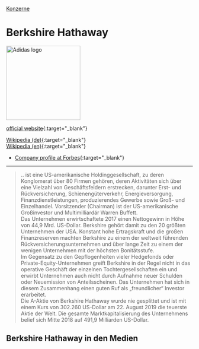 [Konzerne](../konzerne.html)

# Berkshire Hathaway

<img src="https://upload.wikimedia.org/wikipedia/commons/6/6e/Berkshire-Hathaway-Logo.svg" height="200" alt="Adidas logo">

[official website](http://www.berkshirehathaway.com){:target="_blank"}      

[Wikipedia (de)](https://de.wikipedia.org/wiki/Berkshire_Hathaway){:target="_blank"}   
[Wikipedia (en)](https://en.wikipedia.org/wiki/Berkshire_Hathaway){:target="_blank"}   

* [Company profile at Forbes](https://www.forbes.com/companies/berkshire-hathaway/#4e7a227bbef8){:target="_blank"}

---

> .. ist eine US-amerikanische Holdinggesellschaft, zu deren Konglomerat über 80 Firmen gehören, deren Aktivitäten sich über eine Vielzahl von Geschäftsfeldern erstrecken, darunter Erst- und Rückversicherung, Schienengüterverkehr, Energieversorgung, Finanzdienstleistungen, produzierendes Gewerbe sowie Groß- und Einzelhandel. Vorsitzender (Chairman) ist der US-amerikanische Großinvestor und Multimilliardär Warren Buffett.   
Das Unternehmen erwirtschaftete 2017 einen Nettogewinn in Höhe von 44,9 Mrd. US-Dollar. Berkshire gehört damit zu den 20 größten Unternehmen der USA. Konstant hohe Ertragskraft und die großen Finanzreserven machten Berkshire zu einem der weltweit führenden Rückversicherungsunternehmen und über lange Zeit zu einem der wenigen Unternehmen mit der höchsten Bonitätsstufe.   
Im Gegensatz zu den Gepflogenheiten vieler Hedgefonds oder Private-Equity-Unternehmen greift Berkshire in der Regel nicht in das operative Geschäft der einzelnen Tochtergesellschaften ein und erwirbt Unternehmen auch nicht durch Aufnahme neuer Schulden oder Neuemission von Anteilsscheinen. Das Unternehmen hat sich in diesem Zusammenhang einen guten Ruf als „freundlicher“ Investor erarbeitet.   
Die A-Aktie von Berkshire Hathaway wurde nie gesplittet und ist mit einem Kurs von 302.260 US-Dollar am 22. August 2019 die teuerste Aktie der Welt. Die gesamte Marktkapitalisierung des Unternehmens belief sich Mitte 2018 auf 491,9 Milliarden US-Dollar.   

## Berkshire Hathaway in den Medien
